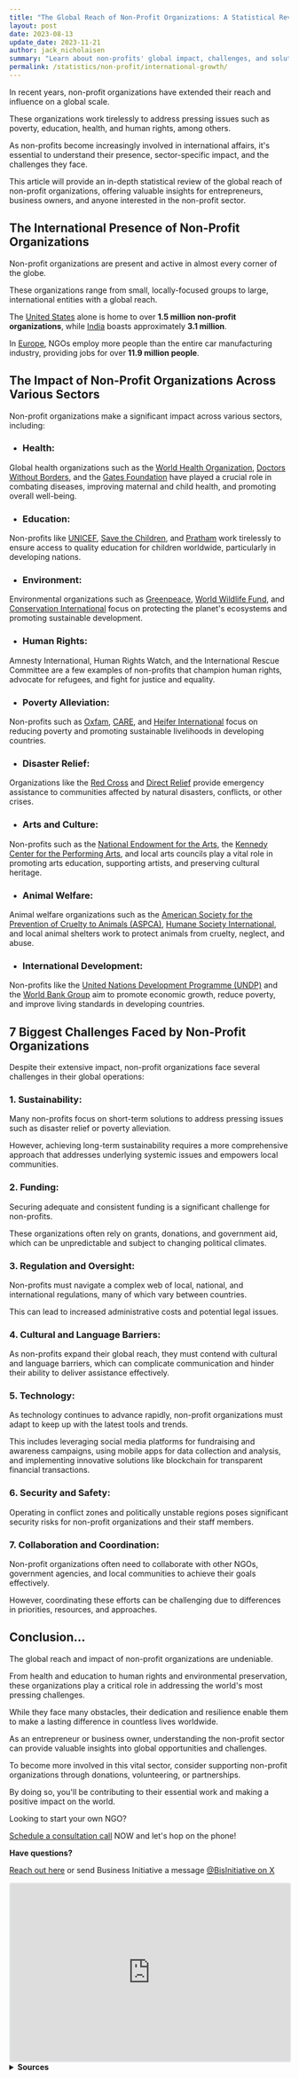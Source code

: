 ```yaml
---
title: "The Global Reach of Non-Profit Organizations: A Statistical Review"
layout: post
date: 2023-08-13
update_date: 2023-11-21
author: jack_nicholaisen
summary: "Learn about non-profits' global impact, challenges, and solutions. Don't miss this opportunity to understand their world—read it HERE!"
permalink: /statistics/non-profit/international-growth/
---
```


In recent years, non-profit organizations have extended their reach and influence on a global scale. 

These organizations work tirelessly to address pressing issues such as poverty, education, health, and human rights, among others. 

As non-profits become increasingly involved in international affairs, it's essential to understand their presence, sector-specific impact, and the challenges they face.

This article will provide an in-depth statistical review of the global reach of non-profit organizations, offering valuable insights for entrepreneurs, business owners, and anyone interested in the non-profit sector.

## The International Presence of Non-Profit Organizations

Non-profit organizations are present and active in almost every corner of the globe. 

These organizations range from small, locally-focused groups to large, international entities with a global reach.

The [United States](https://www.urban.org/sites/default/files/publication/99046/the_nonprofit_sector_in_brief_2018_0.pdf) alone is home to over **1.5 million non-profit organizations**, while [India](https://timesofindia.indiatimes.com/india/India-has-31-lakh-NGOs-twice-the-number-of-schools/articleshow/47699699.cms) boasts approximately **3.1 million**. 

In [Europe](https://www.euractiv.com/section/economy-jobs/news/ngos-employ-more-people-than-car-industry-in-eu/), NGOs employ more people than the entire car manufacturing industry, providing jobs for over **11.9 million people**.

## The Impact of Non-Profit Organizations Across Various Sectors

Non-profit organizations make a significant impact across various sectors, including:

-  ### Health: 

Global health organizations such as the [World Health Organization](https://www.who.int/), [Doctors Without Borders](https://www.doctorswithoutborders.org/), and the [Gates Foundation](https://www.gatesfoundation.org/) have played a crucial role in combating diseases, improving maternal and child health, and promoting overall well-being.

-  ### Education: 

Non-profits like [UNICEF](https://www.unicef.org/education), [Save the Children](https://www.savethechildren.org/), and [Pratham](https://www.pratham.org/) work tirelessly to ensure access to quality education for children worldwide, particularly in developing nations.

-  ### Environment: 

Environmental organizations such as [Greenpeace](https://www.greenpeace.org/), [World Wildlife Fund](https://www.worldwildlife.org/), and [Conservation International](https://www.conservation.org/) focus on protecting the planet's ecosystems and promoting sustainable development.

-  ### Human Rights: 

Amnesty International, Human Rights Watch, and the International Rescue Committee are a few examples of non-profits that champion human rights, advocate for refugees, and fight for justice and equality.

-  ### Poverty Alleviation: 

Non-profits such as [Oxfam](https://www.oxfam.org/), [CARE](https://www.care.org/), and [Heifer International](https://www.heifer.org/) focus on reducing poverty and promoting sustainable livelihoods in developing countries.

-  ### Disaster Relief: 

Organizations like the [Red Cross](https://www.redcross.org/) and [Direct Relief](https://www.directrelief.org/) provide emergency assistance to communities affected by natural disasters, conflicts, or other crises.

-  ### Arts and Culture: 

Non-profits such as the [National Endowment for the Arts](https://www.arts.gov/), the [Kennedy Center for the Performing Arts](https://www.kennedy-center.org/), and local arts councils play a vital role in promoting arts education, supporting artists, and preserving cultural heritage.

-  ### Animal Welfare: 

Animal welfare organizations such as the [American Society for the Prevention of Cruelty to Animals (ASPCA)](https://www.aspca.org/), [Humane Society International](https://www.hsi.org/), and local animal shelters work to protect animals from cruelty, neglect, and abuse.

-  ### International Development: 

Non-profits like the [United Nations Development Programme (UNDP)](https://www.undp.org/content/undp/en/home.html) and the [World Bank Group](https://www.worldbank.org/) aim to promote economic growth, reduce poverty, and improve living standards in developing countries.

## 7 Biggest Challenges Faced by Non-Profit Organizations

Despite their extensive impact, non-profit organizations face several challenges in their global operations:

### 1.  Sustainability: 

Many non-profits focus on short-term solutions to address pressing issues such as disaster relief or poverty alleviation. 

However, achieving long-term sustainability requires a more comprehensive approach that addresses underlying systemic issues and empowers local communities.

### 2.  Funding: 

Securing adequate and consistent funding is a significant challenge for non-profits. 

These organizations often rely on grants, donations, and government aid, which can be unpredictable and subject to changing political climates.

### 3.  Regulation and Oversight: 

Non-profits must navigate a complex web of local, national, and international regulations, many of which vary between countries. 

This can lead to increased administrative costs and potential legal issues.

### 4.  Cultural and Language Barriers: 

As non-profits expand their global reach, they must contend with cultural and language barriers, which can complicate communication and hinder their ability to deliver assistance effectively.

### 5.  Technology: 

As technology continues to advance rapidly, non-profit organizations must adapt to keep up with the latest tools and trends. 

This includes leveraging social media platforms for fundraising and awareness campaigns, using mobile apps for data collection and analysis, and implementing innovative solutions like blockchain for transparent financial transactions.

### 6.  Security and Safety: 

Operating in conflict zones and politically unstable regions poses significant security risks for non-profit organizations and their staff members.

### 7.  Collaboration and Coordination: 

Non-profit organizations often need to collaborate with other NGOs, government agencies, and local communities to achieve their goals effectively. 

However, coordinating these efforts can be challenging due to differences in priorities, resources, and approaches.

## Conclusion...

The global reach and impact of non-profit organizations are undeniable. 

From health and education to human rights and environmental preservation, these organizations play a critical role in addressing the world's most pressing challenges.

While they face many obstacles, their dedication and resilience enable them to make a lasting difference in countless lives worldwide.

As an entrepreneur or business owner, understanding the non-profit sector can provide valuable insights into global opportunities and challenges.

To become more involved in this vital sector, consider supporting non-profit organizations through donations, volunteering, or partnerships. 

By doing so, you'll be contributing to their essential work and making a positive impact on the world.

Looking to start your own NGO?

[Schedule a consultation call](https://calendly.com/businessinitiative/30-minute-consultation-call) NOW and let's hop on the phone!

**Have questions?**

[Reach out here](https://www.businessinitiative.org/contact/) or send Business Initiative a message [@BisInitiative on X](https://twitter.com/BisInitiative)

<iframe src="https://embeds.beehiiv.com/4b55f309-919b-4f27-82e1-28bfbbc3543f" data-test-id="beehiiv-embed" width="100%" height="320" frameborder="0" scrolling="no" style="border-radius: 4px; border: 2px solid #e5e7eb; margin: 0; background-color: transparent;"></iframe>



<br>
<details>
<summary><b>Sources</b></summary>
<br>
<ul>
    <li><a href="https://www.urban.org/sites/default/files/publication/99046/the_nonprofit_sector_in_brief_2018_0.pdf">Urban Institute - The Nonprofit Sector in Brief 2018</a></li>
    <li><a href="https://timesofindia.indiatimes.com/india/India-has-31-lakh-NGOs-twice-the-number-of-schools/articleshow/47699699.cms">Times of India - India has 3.1 million NGOs</a></li>
    <li><a href="https://www.euractiv.com/section/economy-jobs/news/ngos-employ-more-people-than-car-industry-in-eu/">Euractiv - NGOs employ more people than car industry in EU</a></li>
    <li><a href="https://www.arts.gov/">National Endowment for the Arts</a></li>
    <li><a href="https://www.kennedy-center.org/">Kennedy Center for the Performing Arts</a></li>
    <li><a href="https://www.aspca.org/">American Society for the Prevention of Cruelty to Animals (ASPCA)</a></li>
    <li><a href="https://www.hsi.org/">Humane Society International</a></li>
</ul>
</details>


